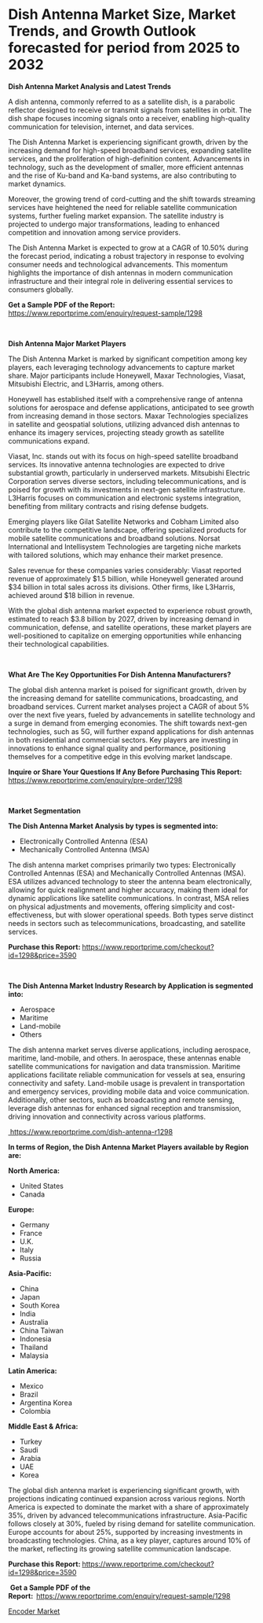 <p><h1>Dish Antenna Market Size, Market Trends, and Growth Outlook forecasted for period from 2025 to 2032</h1></p><p><strong>Dish Antenna Market Analysis and Latest Trends</strong></p>
<p><p>A dish antenna, commonly referred to as a satellite dish, is a parabolic reflector designed to receive or transmit signals from satellites in orbit. The dish shape focuses incoming signals onto a receiver, enabling high-quality communication for television, internet, and data services. </p><p>The Dish Antenna Market is experiencing significant growth, driven by the increasing demand for high-speed broadband services, expanding satellite services, and the proliferation of high-definition content. Advancements in technology, such as the development of smaller, more efficient antennas and the rise of Ku-band and Ka-band systems, are also contributing to market dynamics. </p><p>Moreover, the growing trend of cord-cutting and the shift towards streaming services have heightened the need for reliable satellite communication systems, further fueling market expansion. The satellite industry is projected to undergo major transformations, leading to enhanced competition and innovation among service providers.</p><p>The Dish Antenna Market is expected to grow at a CAGR of 10.50% during the forecast period, indicating a robust trajectory in response to evolving consumer needs and technological advancements. This momentum highlights the importance of dish antennas in modern communication infrastructure and their integral role in delivering essential services to consumers globally.</p></p>
<p><strong>Get a Sample PDF of the Report:&nbsp;</strong> <a href="https://www.reportprime.com/enquiry/request-sample/1298?utm_campaign=3187&utm_medium=2&utm_source=Github&utm_content=ia&utm_term=18032025&utm_id=dish-antenna">https://www.reportprime.com/enquiry/request-sample/1298</a></p>
<p>&nbsp;</p>
<p><strong>Dish Antenna Major Market Players</strong></p>
<p><p>The Dish Antenna Market is marked by significant competition among key players, each leveraging technology advancements to capture market share. Major participants include Honeywell, Maxar Technologies, Viasat, Mitsubishi Electric, and L3Harris, among others.</p><p>Honeywell has established itself with a comprehensive range of antenna solutions for aerospace and defense applications, anticipated to see growth from increasing demand in those sectors. Maxar Technologies specializes in satellite and geospatial solutions, utilizing advanced dish antennas to enhance its imagery services, projecting steady growth as satellite communications expand.</p><p>Viasat, Inc. stands out with its focus on high-speed satellite broadband services. Its innovative antenna technologies are expected to drive substantial growth, particularly in underserved markets. Mitsubishi Electric Corporation serves diverse sectors, including telecommunications, and is poised for growth with its investments in next-gen satellite infrastructure. L3Harris focuses on communication and electronic systems integration, benefiting from military contracts and rising defense budgets.</p><p>Emerging players like Gilat Satellite Networks and Cobham Limited also contribute to the competitive landscape, offering specialized products for mobile satellite communications and broadband solutions. Norsat International and Intellisystem Technologies are targeting niche markets with tailored solutions, which may enhance their market presence.</p><p>Sales revenue for these companies varies considerably: Viasat reported revenue of approximately $1.5 billion, while Honeywell generated around $34 billion in total sales across its divisions. Other firms, like L3Harris, achieved around $18 billion in revenue.</p><p>With the global dish antenna market expected to experience robust growth, estimated to reach $3.8 billion by 2027, driven by increasing demand in communication, defense, and satellite operations, these market players are well-positioned to capitalize on emerging opportunities while enhancing their technological capabilities.</p></p>
<p>&nbsp;</p>
<p><strong>What Are The Key Opportunities For Dish Antenna Manufacturers?</strong></p>
<p><p>The global dish antenna market is poised for significant growth, driven by the increasing demand for satellite communications, broadcasting, and broadband services. Current market analyses project a CAGR of about 5% over the next five years, fueled by advancements in satellite technology and a surge in demand from emerging economies. The shift towards next-gen technologies, such as 5G, will further expand applications for dish antennas in both residential and commercial sectors. Key players are investing in innovations to enhance signal quality and performance, positioning themselves for a competitive edge in this evolving market landscape.</p></p>
<p><strong>Inquire or Share Your Questions If Any Before Purchasing This Report:</strong> <a href="https://www.reportprime.com/enquiry/pre-order/1298?utm_campaign=3187&utm_medium=2&utm_source=Github&utm_content=ia&utm_term=18032025&utm_id=dish-antenna">https://www.reportprime.com/enquiry/pre-order/1298</a></p>
<p>&nbsp;</p>
<p><strong>Market Segmentation</strong></p>
<p><strong>The Dish Antenna Market Analysis by types is segmented into:</strong></p>
<p><ul><li>Electronically Controlled Antenna (ESA)</li><li>Mechanically Controlled Antenna (MSA)</li></ul></p>
<p><p>The dish antenna market comprises primarily two types: Electronically Controlled Antennas (ESA) and Mechanically Controlled Antennas (MSA). ESA utilizes advanced technology to steer the antenna beam electronically, allowing for quick realignment and higher accuracy, making them ideal for dynamic applications like satellite communications. In contrast, MSA relies on physical adjustments and movements, offering simplicity and cost-effectiveness, but with slower operational speeds. Both types serve distinct needs in sectors such as telecommunications, broadcasting, and satellite services.</p></p>
<p><strong>Purchase this Report:&nbsp;</strong><a href="https://www.reportprime.com/checkout?id=1298&price=3590&utm_campaign=3187&utm_medium=2&utm_source=Github&utm_content=ia&utm_term=18032025&utm_id=dish-antenna">https://www.reportprime.com/checkout?id=1298&price=3590</a></p>
<p>&nbsp;</p>
<p><strong>The Dish Antenna Market Industry Research by Application is segmented into:</strong></p>
<p><ul><li>Aerospace</li><li>Maritime</li><li>Land-mobile</li><li>Others</li></ul></p>
<p><p>The dish antenna market serves diverse applications, including aerospace, maritime, land-mobile, and others. In aerospace, these antennas enable satellite communications for navigation and data transmission. Maritime applications facilitate reliable communication for vessels at sea, ensuring connectivity and safety. Land-mobile usage is prevalent in transportation and emergency services, providing mobile data and voice communication. Additionally, other sectors, such as broadcasting and remote sensing, leverage dish antennas for enhanced signal reception and transmission, driving innovation and connectivity across various platforms.</p></p>
<p><a href="https://www.reportprime.com/dish-antenna-r1298?utm_campaign=3187&utm_medium=2&utm_source=Github&utm_content=ia&utm_term=18032025&utm_id=dish-antenna">&nbsp;https://www.reportprime.com/dish-antenna-r1298</a></p>
<p><strong>In terms of Region, the Dish Antenna Market Players available by Region are:</strong></p>
<p>
    <p> <strong> North America: </strong>
        <ul>
            <li>United States</li>
            <li>Canada</li>
        </ul>
        </p> 
    <p> <strong> Europe: </strong>
        <ul>
            <li>Germany</li>
            <li>France</li>
            <li>U.K.</li>
            <li>Italy</li>
            <li>Russia</li>
        </ul>
        </p> 
    <p> <strong> Asia-Pacific: </strong>
        <ul>
            <li>China</li>
            <li>Japan</li>
            <li>South Korea</li>
            <li>India</li>
            <li>Australia</li>
            <li>China Taiwan</li>
            <li>Indonesia</li>
            <li>Thailand</li>
            <li>Malaysia</li>
        </ul>
        </p> 
    <p> <strong> Latin America: </strong>
        <ul>
            <li>Mexico</li>
            <li>Brazil</li>
            <li>Argentina Korea</li>
            <li>Colombia</li>
        </ul>
        </p> 
    <p> <strong> Middle East & Africa: </strong>
        <ul>
            <li>Turkey</li>
            <li>Saudi</li>
            <li>Arabia</li>
            <li>UAE</li>
            <li>Korea</li>
        </ul>
    </p>
    </p>
<p><p>The global dish antenna market is experiencing significant growth, with projections indicating continued expansion across various regions. North America is expected to dominate the market with a share of approximately 35%, driven by advanced telecommunications infrastructure. Asia-Pacific follows closely at 30%, fueled by rising demand for satellite communication. Europe accounts for about 25%, supported by increasing investments in broadcasting technologies. China, as a key player, captures around 10% of the market, reflecting its growing satellite communication landscape.</p></p>
<p><strong>Purchase this Report: </strong><a href="https://www.reportprime.com/checkout?id=1298&price=3590&utm_campaign=3187&utm_medium=2&utm_source=Github&utm_content=ia&utm_term=18032025&utm_id=dish-antenna">https://www.reportprime.com/checkout?id=1298&price=3590</a></p>
<p>&nbsp;<strong>Get a Sample PDF of the Report:&nbsp;&nbsp;</strong><a href="https://www.reportprime.com/enquiry/request-sample/1298?utm_campaign=3187&utm_medium=2&utm_source=Github&utm_content=ia&utm_term=18032025&utm_id=dish-antenna">https://www.reportprime.com/enquiry/request-sample/1298</a></p>
<p><strong></strong></p>
<p><p><a href="https://github.com/rosamariarocque98/Market-Research-Report-List-1/blob/main/encoder-market.md?utm_campaign=3187&utm_medium=2&utm_source=Github&utm_content=ia&utm_term=18032025&utm_id=dish-antenna">Encoder Market</a></p></p>